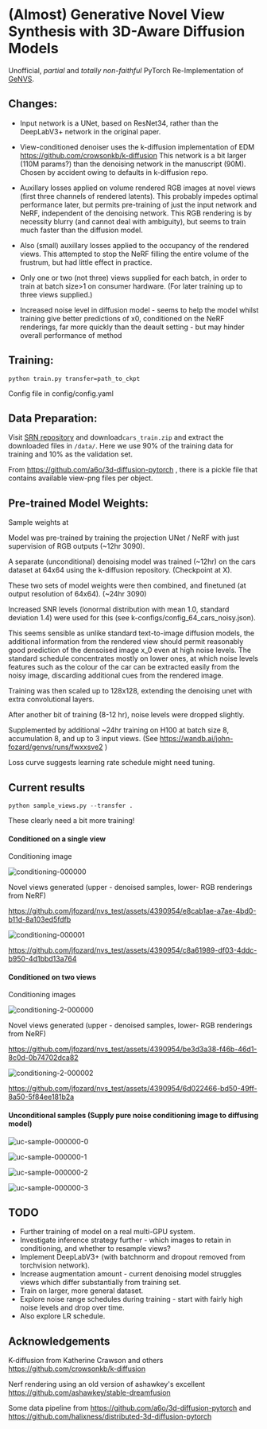 # (Almost) Generative Novel View Synthesis with 3D-Aware Diffusion Models

Unofficial, *partial* and *totally non-faithful* PyTorch Re-Implementation of [GeNVS](https://github.com/NVlabs/genvs).

## Changes:

- Input network is a UNet, based on ResNet34, rather than the DeepLabV3+ network in the original paper.

- View-conditioned denoiser uses the k-diffusion implementation of EDM https://github.com/crowsonkb/k-diffusion
  This network is a bit larger (110M params?) than the denoising network in the manuscript (90M). Chosen by accident
  owing to defaults in k-diffusion repo.

- Auxillary losses applied on volume rendered RGB images at novel views (first three channels of rendered latents).
  This probably impedes optimal performance later, but permits pre-training of just the input network and NeRF,
  independent of the denoising network. This RGB rendering is by necessity blurry (and cannot deal with ambiguity),
  but seems to train much faster than the diffusion model.

- Also (small) auxillary losses applied to the occupancy of the rendered views. This attempted to stop the NeRF filling
  the entire volume of the frustrum, but had little effect in practice.

- Only one or two (not three) views supplied for each batch, in order to train at batch size>1 on consumer hardware. (For later training up to three views supplied.)

- Increased noise level in diffusion model - seems to help the model whilst training give better predictions of x0, conditioned on the NeRF renderings, far more quickly than the deault setting - but may hinder overall performance of method

## Training:

```
python train.py transfer=path_to_ckpt
```
Config file in config/config.yaml


## Data Preparation:

Visit [SRN repository](https://github.com/vsitzmann/scene-representation-networks) and download`cars_train.zip` and extract the downloaded files in `/data/`. Here we use 90% of the training data for training and 10% as the validation set.

From https://github.com/a6o/3d-diffusion-pytorch , there is a pickle file that contains available view-png files per object. 


## Pre-trained Model Weights:

Sample weights at 

Model was pre-trained by training the projection UNet / NeRF with just supervision of RGB outputs (~12hr 3090).

A separate (unconditional) denoising model was trained (~12hr) on the cars dataset at 64x64 using the k-diffusion
repository. (Checkpoint at X).

These two sets of model weights were then combined, and finetuned (at output resolution of 64x64). (~24hr 3090)

Increased SNR levels (lonormal distribution with mean 1.0, standard deviation 1.4) were used for this (see k-configs/config_64_cars_noisy.json).

This seems sensible as unlike standard text-to-image diffusion models, the additional information
from the rendered view should permit reasonably good prediction of the densoised image x_0 even at high noise levels.
The standard schedule concentrates mostly on lower ones, at which noise levels features such as the colour
of the car can be extracted easily from the noisy image, discarding additional cues from the rendered image.

Training was then scaled up to 128x128, extending the denoising unet with extra convolutional layers.

After another bit of training (8-12 hr), noise levels were dropped slightly.

Supplemented by additional ~24hr training on H100 at batch size 8, accumulation 8, and up to 3 input views.
(See https://wandb.ai/john-fozard/genvs/runs/fwxxsve2 )

Loss curve suggests learning rate schedule might need tuning.



## Current results

```
python sample_views.py --transfer .
```

These clearly need a bit more training!

#### Conditioned on a single view

Conditioning image

![conditioning-000000](https://github.com/jfozard/nvs_test/assets/4390954/bdc0d595-aae6-43f3-8acb-ac79d880161a)

Novel views generated (upper - denoised samples, lower- RGB renderings from NeRF)

https://github.com/jfozard/nvs_test/assets/4390954/e8cab1ae-a7ae-4bd0-b11d-8a103ed5fdfb


![conditioning-000001](https://github.com/jfozard/nvs_test/assets/4390954/4f04e2fb-3ea0-4d62-a637-5b600f0552da)

https://github.com/jfozard/nvs_test/assets/4390954/c8a61989-df03-4ddc-b950-4d1bbd13a764



#### Conditioned on two views


Conditioning images

![conditioning-2-000000](https://github.com/jfozard/nvs_test/assets/4390954/2bad2f1b-0c3f-4621-bae7-a99a086efee6)


Novel views generated (upper - denoised samples, lower- RGB renderings from NeRF)


https://github.com/jfozard/nvs_test/assets/4390954/be3d3a38-f46b-46d1-8c0d-0b74702dca82



![conditioning-2-000002](https://github.com/jfozard/nvs_test/assets/4390954/22e8f0d7-925f-4c40-94d9-555ec129227d)



https://github.com/jfozard/nvs_test/assets/4390954/6d022466-bd50-49ff-8a50-5f84ee181b2a





#### Unconditional samples (Supply pure noise conditioning image to diffusing model)

![uc-sample-000000-0](https://github.com/jfozard/nvs_test/assets/4390954/67825263-c5f8-44ab-a532-b1d02f79e9b5)

![uc-sample-000000-1](https://github.com/jfozard/nvs_test/assets/4390954/310c63fa-0304-48d5-bca9-7e46102a1342)

![uc-sample-000000-2](https://github.com/jfozard/nvs_test/assets/4390954/e441616c-8430-475d-a635-312df65f816e)

![uc-sample-000000-3](https://github.com/jfozard/nvs_test/assets/4390954/7f956fc2-0da8-4010-948c-dae115afeff3)



## TODO

- Further training of model on a real multi-GPU system.
- Investigate inference strategy further - which images to retain in conditioning, and whether to resample views?
- Implement DeepLabV3+ (with batchnorm and dropout removed from torchvision network).
- Increase augmentation amount - current denoising model struggles views which differ substantially from training set.
- Train on larger, more general dataset.
- Explore noise range schedules during training - start with fairly high noise levels and drop over time.
- Also explore LR schedule.






## Acknowledgements

K-diffusion from Katherine Crawson and others https://github.com/crowsonkb/k-diffusion

Nerf rendering using an old version of ashawkey's excellent https://github.com/ashawkey/stable-dreamfusion

Some data pipeline from https://github.com/a6o/3d-diffusion-pytorch and https://github.com/halixness/distributed-3d-diffusion-pytorch
